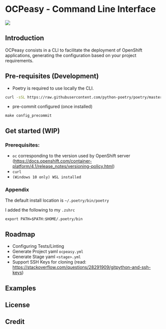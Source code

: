 # OCPeasy - Command Line Interface

![](https://github.com/ocpeasy/ocpeasy/workflows/ocpeasy-ubuntu-ci/badge.svg)

## Introduction

OCPeasy consists in a CLI to facilitate the deployment of OpenShift applications, generating the configuration based on your project requirements.

## Pre-requisites (Development)

- Poetry is required to use locally the CLI.

```bash
curl -sSL https://raw.githubusercontent.com/python-poetry/poetry/master/get-poetry.py | python -
```

- pre-commit configured (once installed)

`make config_precommit`

## Get started (WIP)

### Prerequisites:

- `oc` corresponding to the version used by OpenShift server (https://docs.openshift.com/container-platform/4.1/release_notes/versioning-policy.html)
- `curl`
- `(Windows 10 only) WSL installed`

### Appendix

The default install location is `~/.poetry/bin/poetry`

I added the following to my `.zshrc`

`export PATH=$PATH:$HOME/.poetry/bin`

## Roadmap

- Configuring Tests/Linting
- Generate Project yaml `ocpeasy.yml`
- Generate Stage yaml `<stage>.yml`
- Support SSH Keys for cloning (read: https://stackoverflow.com/questions/28291909/gitpython-and-ssh-keys)

## Examples

## License

## Credit